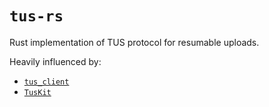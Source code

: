 # `tus-rs`

Rust implementation of TUS protocol for resumable uploads.

Heavily influenced by:

- [`tus_client`](https://github.com/jonstodle/tus_client)
- [`TusKit`](https://github.com/tus/TusKit)
